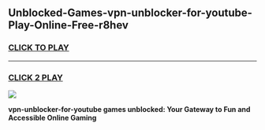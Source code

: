 
## Unblocked-Games-vpn-unblocker-for-youtube-Play-Online-Free-r8hev
<h3>
<a href="https://premium76.site?title=vpn-unblocker-for-youtube&ref=26A">CLICK TO PLAY</a></h3>
<hr>

<h3>
<a href="https://premium76.site?title=vpn-unblocker-for-youtube&ref=26A">CLICK 2 PLAY</a>
  
</h3>

<a href="https://premium76.site?title=vpn-unblocker-for-youtube&ref=26A"><img src="https://clearcache.store/games.png"></a>


**vpn-unblocker-for-youtube games unblocked: Your Gateway to Fun and Accessible Online Gaming**

